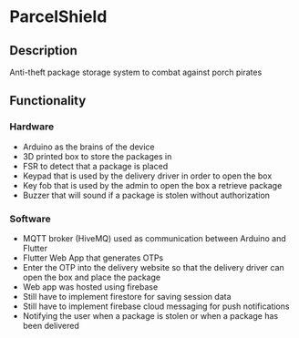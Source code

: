 # ParcelShield

## Description
 Anti-theft package storage system to combat against porch pirates

## Functionality
### Hardware
 - Arduino as the brains of the device
 - 3D printed box to store the packages in
 - FSR to detect that a package is placed
 - Keypad that is used by the delivery driver in order to open the box
 - Key fob that is used by the admin to open the box a retrieve package
 - Buzzer that will sound if a package is stolen without authorization

### Software
 - MQTT broker (HiveMQ) used as communication between Arduino and Flutter
 - Flutter Web App that generates OTPs
 - Enter the OTP into the delivery website so that the delivery driver can open the box and place the package
 - Web app was hosted using firebase
 - Still have to implement firestore for saving session data
 - Still have to implement firebase cloud messaging for push notifications
 - Notifying the user when a package is stolen or when a package has been delivered
